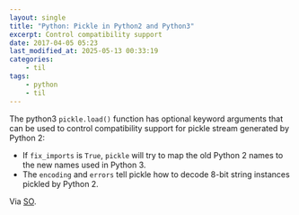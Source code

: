 ```yaml
---
layout: single
title: "Python: Pickle in Python2 and Python3"
excerpt: Control compatibility support
date: 2017-04-05 05:23
last_modified_at: 2025-05-13 00:33:19
categories:
    - til
tags:
    - python
    - til
---
```


The python3 `pickle.load()` function has optional keyword arguments
that can be used to control compatibility support for pickle stream generated by Python 2:

-   If `fix_imports` is `True`, `pickle` will try to map the old Python 2 names to the new names used in Python 3.
-   The `encoding` and `errors` tell pickle how to decode 8-bit string instances pickled by Python 2.

Via [SO](https://stackoverflow.com/a/28218598).
